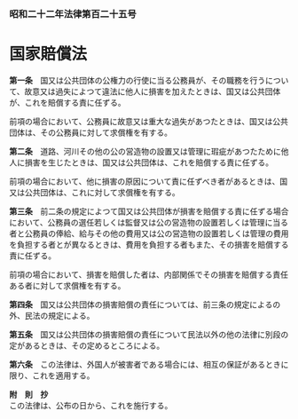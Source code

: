 ### 昭和二十二年法律第百二十五号  
# 国家賠償法  
  
**第一条**　国又は公共団体の公権力の行使に当る公務員が、その職務を行うについて、故意又は過失によつて違法に他人に損害を加えたときは、国又は公共団体が、これを賠償する責に任ずる。  
  
前項の場合において、公務員に故意又は重大な過失があつたときは、国又は公共団体は、その公務員に対して求償権を有する。  
  
**第二条**　道路、河川その他の公の営造物の設置又は管理に瑕疵があつたために他人に損害を生じたときは、国又は公共団体は、これを賠償する責に任ずる。  
  
前項の場合において、他に損害の原因について責に任ずべき者があるときは、国又は公共団体は、これに対して求償権を有する。  
  
**第三条**　前二条の規定によつて国又は公共団体が損害を賠償する責に任ずる場合において、公務員の選任若しくは監督又は公の営造物の設置若しくは管理に当る者と公務員の俸給、給与その他の費用又は公の営造物の設置若しくは管理の費用を負担する者とが異なるときは、費用を負担する者もまた、その損害を賠償する責に任ずる。  
  
前項の場合において、損害を賠償した者は、内部関係でその損害を賠償する責任ある者に対して求償権を有する。  
  
**第四条**　国又は公共団体の損害賠償の責任については、前三条の規定によるの外、民法の規定による。  
  
**第五条**　国又は公共団体の損害賠償の責任について民法以外の他の法律に別段の定があるときは、その定めるところによる。  
  
**第六条**　この法律は、外国人が被害者である場合には、相互の保証があるときに限り、これを適用する。  
  
**附　則　抄**  
この法律は、公布の日から、これを施行する。  
  
